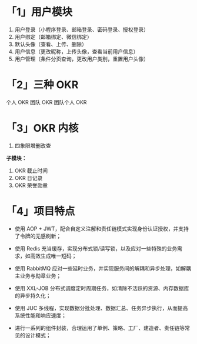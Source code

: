 # 「1」用户模块
1. 用户登录（小程序登录、邮箱登录、密码登录、授权登录）
2. 用户绑定（邮箱绑定、微信绑定）
3. 默认头像（查看、上传、删除）
4. 用户信息（更改昵称，上传头像，查看当前用户信息）
5. 用户管理（条件分页查询，更改用户类别，重置用户头像）


# 「2」三种 OKR
个人 OKR
团队 OKR
团队个人 OKR


# 「3」OKR 内核
1. 四象限增删改查

**子模块：**
1. OKR 截止时间
2. OKR 日记录
3. OKR 荣誉勋章


# 「4」项目特点

* 使用 AOP + JWT，配合自定义注解和责任链模式实现身份认证授权，并支持了令牌的无感刷新；

* 使用 Redis 充当缓存，实现分布式锁/读写锁，以及应对一些特殊的业务需求，如高效生成唯一短码；

* 使用 RabbitMQ 应对一些延时业务，并实现服务间的解耦和异步处理，如解耦主业务与勋章业务；

* 使用 XXL-JOB  分布式调度定时周期任务，如清除不活跃的资源、内存数据库的异步持久化；

* 使用 JUC 多线程，实现数据分批处理、数据汇总、任务异步执行，从而提高系统性能和响应速度；

* 进行一系列的组件封装，合理运用了单例、策略、工厂、建造者、责任链等常见的设计模式；